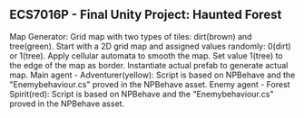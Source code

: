 ## ECS7016P - Final Unity Project: Haunted Forest
Map Generator:
  Grid map with two types of tiles: dirt(brown) and tree(green).
  Start with a 2D grid map and assigned values randomly: 0(dirt) or 1(tree).
  Apply cellular automata to smooth the map.
  Set value 1(tree) to the edge of the map as border.
  Instantiate actual prefab to generate actual map.
Main agent - Adventurer(yellow):
  Script is based on NPBehave and the "Enemybehaviour.cs" proved in the NPBehave asset.
Enemy agent - Forest Spirit(red):
  Script is based on NPBehave and the "Enemybehaviour.cs" proved in the NPBehave asset.
